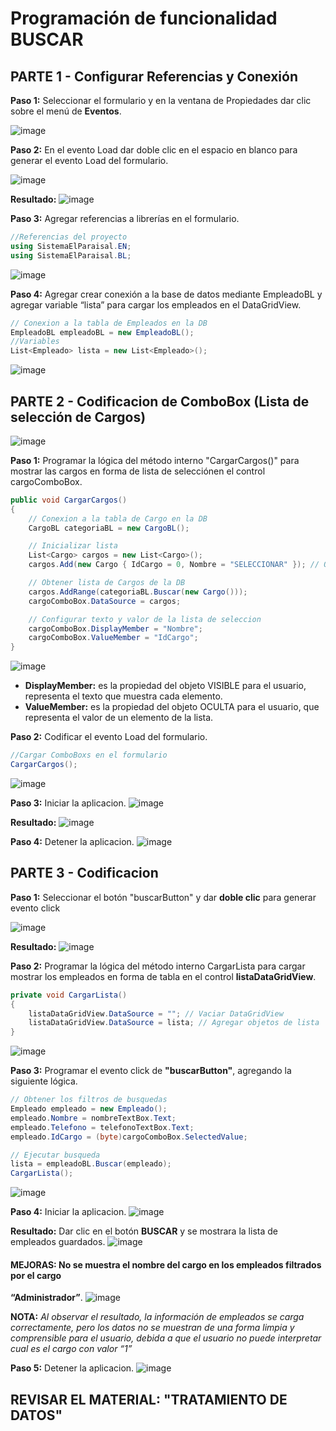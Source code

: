 # Programación de funcionalidad BUSCAR

## PARTE 1 - Configurar Referencias y Conexión
**Paso 1:** Seleccionar el formulario y en la ventana de Propiedades dar clic sobre el menú de **Eventos**. 

![image](https://github.com/user-attachments/assets/2d129675-cdd7-4457-b40e-2ba6160a0c97)

**Paso 2:** En el evento Load dar doble clic en el espacio en blanco para generar el evento Load del 
formulario.

![image](https://github.com/user-attachments/assets/7b970327-3109-42bf-b953-a83e2427a50b)

**Resultado:**
![image](https://github.com/user-attachments/assets/3e10c566-8e1f-4ca7-b49a-c2a9d3279ef0)

**Paso 3:** Agregar referencias a librerías en el formulario.
```csharp
//Referencias del proyecto
using SistemaElParaisal.EN;
using SistemaElParaisal.BL;
```
![image](https://github.com/user-attachments/assets/782a82f6-78ea-4bc1-8f8e-fe452b9d0e21)

**Paso 4:** Agregar crear conexión a la base de datos mediante EmpleadoBL y agregar variable “lista” para cargar los empleados en el DataGridView. 
```csharp
// Conexion a la tabla de Empleados en la DB
EmpleadoBL empleadoBL = new EmpleadoBL();
//Variables
List<Empleado> lista = new List<Empleado>();
```
![image](https://github.com/user-attachments/assets/adc667d2-1f66-4eca-a48c-25b18420eea7)

## PARTE 2 - Codificacion de ComboBox (Lista de selección de Cargos)

![image](https://github.com/user-attachments/assets/d620e7af-286c-4dc6-8f00-09791f5658ab)

**Paso 1:** Programar la lógica del método interno "CargarCargos()" para mostrar las cargos en forma de lista de selecciónen el control cargoComboBox.
```csharp
public void CargarCargos()
{
    // Conexion a la tabla de Cargo en la DB
    CargoBL categoriaBL = new CargoBL();

    // Inicializar lista 
    List<Cargo> cargos = new List<Cargo>();
    cargos.Add(new Cargo { IdCargo = 0, Nombre = "SELECCIONAR" }); // Opcion por defecto

    // Obtener lista de Cargos de la DB
    cargos.AddRange(categoriaBL.Buscar(new Cargo()));
    cargoComboBox.DataSource = cargos;

    // Configurar texto y valor de la lista de seleccion
    cargoComboBox.DisplayMember = "Nombre";
    cargoComboBox.ValueMember = "IdCargo";
}
```
![image](https://github.com/user-attachments/assets/1c94811c-0855-4948-afef-71d8842e2ade)

- **DisplayMember:** es la propiedad del objeto VISIBLE para el usuario, representa el texto que muestra cada elemento. 
-  **ValueMember:** es la propiedad del objeto OCULTA para el usuario, que representa el valor de un elemento de la lista.

**Paso 2:** Codificar el evento Load del formulario. 
```csharp
//Cargar ComboBoxs en el formulario
CargarCargos();
```
![image](https://github.com/user-attachments/assets/1af6cf63-5b09-423a-be90-23d0f228f0f1)

**Paso 3:** Iniciar la aplicacion.
![image](https://github.com/user-attachments/assets/c44bad4d-30e8-452e-bc00-594b96ab4a43)

**Resultado:**
![image](https://github.com/user-attachments/assets/c1447221-bd12-4176-94b7-b480b91b56db)

**Paso 4:** Detener la aplicacion.
![image](https://github.com/user-attachments/assets/56e319f1-4420-4a3d-9c4f-e72252c891c3)

## PARTE 3 - Codificacion 

**Paso 1:** Seleccionar el botón "buscarButton" y dar **doble clic** para generar evento click

![image](https://github.com/user-attachments/assets/d246b0c8-6dab-44bd-b56b-1786e157b4c0)

**Resultado:**
![image](https://github.com/user-attachments/assets/37722a63-4fc3-431e-82c2-f0a13c4c50db)

**Paso 2:** Programar la lógica del método interno CargarLista para cargar mostrar los empleados en forma de tabla en el control **listaDataGridView**.
```csharp
private void CargarLista()
{
    listaDataGridView.DataSource = ""; // Vaciar DataGridView
    listaDataGridView.DataSource = lista; // Agregar objetos de lista
}
```
![image](https://github.com/user-attachments/assets/ff5e08f1-a298-47cd-b73b-62fff788eda8)

**Paso 3:** Programar el evento click de **"buscarButton"**, agregando la siguiente lógica. 
```csharp
// Obtener los filtros de busquedas
Empleado empleado = new Empleado();
empleado.Nombre = nombreTextBox.Text;
empleado.Telefono = telefonoTextBox.Text;
empleado.IdCargo = (byte)cargoComboBox.SelectedValue;

// Ejecutar busqueda
lista = empleadoBL.Buscar(empleado);
CargarLista();
```

![image](https://github.com/user-attachments/assets/c1c31158-13a1-44ba-9f86-29377b3cb518)

**Paso 4:** Iniciar la aplicacion.
![image](https://github.com/user-attachments/assets/c44bad4d-30e8-452e-bc00-594b96ab4a43)

**Resultado:** Dar clic en el botón **BUSCAR** y se mostrara la lista de empleados guardados.
![image](https://github.com/user-attachments/assets/9933a892-4d30-4867-9fcb-6cec078ef017)

#### MEJORAS: No se muestra el nombre del cargo en los empleados filtrados por el cargo 
**“Administrador”**.
![image](https://github.com/user-attachments/assets/866a03fa-be78-4180-8d80-63c21aee01ec)

**NOTA:** *Al observar el resultado, la información de empleados se carga correctamente, pero los datos
no se muestran de una forma limpia y comprensible para el usuario, debida a que el usuario 
no puede interpretar cual es el cargo con valor “1”*

**Paso 5:** Detener la aplicacion.
![image](https://github.com/user-attachments/assets/56e319f1-4420-4a3d-9c4f-e72252c891c3)


## REVISAR EL MATERIAL: "TRATAMIENTO DE DATOS"

